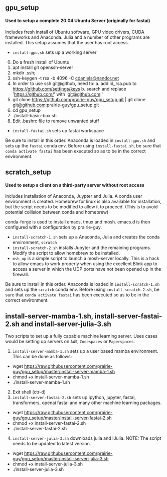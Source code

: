 ## gpu_setup
#### Used to setup a complete 20.04 Ubuntu Server (originally for fastai)
Includes fresh install of Ubuntu software, GPU video drivers, CUDA frameworks and Anaconda. Julia and a number of other programs are installed. This 
setup assumes that the user has root access.

- `install-gpu.sh` sets up a working server
0. Do a fresh install of Ubuntu 
1. apt install git openssh-server
2. mkdir .ssh; 
3. ssh-keygen -t rsa -b 4096 -C cdaniels@nandor.net
4. In order to use ssh git@github, need to:
 a. add id_rsa.pub to https://github.com/settings/keys
 b. search and replace 'https://github.com/' with 'git@github.com:'
5. git clone https://github.com/prairie-guy/gpu_setup.git | git clone git@github.com:prairie-guy/gpu_setup.git
6. cd gpu_setup
7. ./install-basic-box.sh
8. Edit .bashrc file to remove unwanted stuff

- `install-fastai.sh` sets up fastai workspace

Be sure to install in this order. Anaconda is loaded in `install-gpu.sh` and sets up the `fastai` conda env. Before using `install-fastai.sh`, be sure that `conda activate fastai` has been executed so as to be in the correct environment.


## scratch_setup
#### Used to setup a client on a third-party server without root access
Includes installation of Anaconda, Juypter and Julia. A conda user environment is created. Homebrew for linux is also available for installation, but the script needs to be modified to allow it to proceed. (This is to avoid potential collision between conda and homebrew)

conda-forge is used to install emacs, tmux and mosh. emacs.d is then configured with a configuration by prairie-guy.

- `install-scratch-1.sh` sets up a Anaconda, Julia and creates the conda environment, `scratch`
- `install-scratch-2.sh` installs Jupyter and the remaining programs. Modify the script to allow homebrew to be installed.
- `msh_up` is a simple script to launch a mosh-server locally. This is a hack to allow emacs to work properly when using the excellent Blink app to access a server in which the UDP ports have not been opened up in the firewall.

Be sure to install in this order. Anaconda is loaded in `install-scratch-1.sh` and sets up the `scratch` conda env. Before using `install-scratch-2.sh`, be sure that `conda activate fastai` has been executed so as to be in the correct environment.

## install-server-mamba-1.sh, install-server-fastai-2.sh and install-server-julia-3.sh
Two scripts to set up a fully capable machine learning server. Uses cases would be setting up servers on `AWS`, `Codespaces` or `Paperspaces`.

1. `install-server-mamba-1.sh` sets up a user based mamba environment. This can be done as follows:
  - wget https://raw.githubusercontent.com/prairie-guy/gpu_setup/master/install-server-mamba-1.sh 
  - chmod +x install-server-mamba-1.sh
  - ./install-server-mamba-1.sh
2. Exit shell (ctr-d)
3. `install-server-fastai-2.sh` sets up ipython, jupyter, fastai, transformers, openai fastai and many other machine learning packages.
  - wget https://raw.githubusercontent.com/prairie-guy/gpu_setup/master/install-server-fastai-2.sh
  - chmod +x install-server-fastai-2.sh
  - ./install-server-fastai-2.sh
4. `install-server-julia-3.sh` downloads julia and IJulia. NOTE: The script needs to be updated to latest version.
  - wget https://raw.githubusercontent.com/prairie-guy/gpu_setup/master/install-server-julia-3.sh
  - chmod +x install-server-julia-3.sh
  - ./install-server-julia-3.sh
